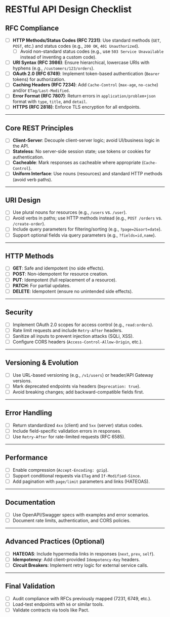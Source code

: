 # RESTful API Design Checklist

## RFC Compliance

- [ ] **HTTP Methods/Status Codes (RFC 7231)**: Use standard methods (`GET`, `POST`, etc.) and status codes (e.g., `200 OK`, `401 Unauthorized`).
  - [ ] Avoid non-standard status codes (e.g., use `503 Service Unavailable` instead of inventing a custom code).
- [ ] **URI Syntax (RFC 3986)**: Ensure hierarchical, lowercase URIs with hyphens (e.g., `/customers/123/orders`).
- [ ] **OAuth 2.0 (RFC 6749)**: Implement token-based authentication (`Bearer` tokens) for authorization.
- [ ] **Caching Headers (RFC 7234)**: Add `Cache-Control` (`max-age`, `no-cache`) and/or `ETag/Last-Modified`.
- [ ] **Error Format (RFC 7807)**: Return errors in `application/problem+json` format with `type`, `title`, and `detail`.
- [ ] **HTTPS (RFC 2818)**: Enforce TLS encryption for all endpoints.

---

## Core REST Principles

- [ ] **Client-Server**: Decouple client-server logic; avoid UI/business logic in the API.
- [ ] **Stateless**: No server-side session state; use tokens or cookies for authentication.
- [ ] **Cacheable**: Mark responses as cacheable where appropriate (`Cache-Control`).
- [ ] **Uniform Interface**: Use nouns (resources) and standard HTTP methods (avoid verb paths).

---

## URI Design

- [ ] Use plural nouns for resources (e.g., `/users` vs. `/user`).
- [ ] Avoid verbs in paths; use HTTP methods instead (e.g., `POST /orders` vs. `/create-order`).
- [ ] Include query parameters for filtering/sorting (e.g., `?page=2&sort=date`).
- [ ] Support optional fields via query parameters (e.g., `?fields=id,name`).

---

## HTTP Methods

- [ ] **GET**: Safe and idempotent (no side effects).
- [ ] **POST**: Non-idempotent for resource creation.
- [ ] **PUT**: Idempotent (full replacement of a resource).
- [ ] **PATCH**: For partial updates.
- [ ] **DELETE**: Idempotent (ensure no unintended side effects).

---

## Security

- [ ] Implement OAuth 2.0 scopes for access control (e.g., `read:orders`).
- [ ] Rate limit requests and include `Retry-After` headers.
- [ ] Sanitize all inputs to prevent injection attacks (SQLi, XSS).
- [ ] Configure CORS headers (`Access-Control-Allow-Origin`, etc.).

---

## Versioning & Evolution

- [ ] Use URL-based versioning (e.g., `/v1/users`) or header/API Gateway versions.
- [ ] Mark deprecated endpoints via headers (`Deprecation: true`).
- [ ] Avoid breaking changes; add backward-compatible fields first.

---

## Error Handling

- [ ] Return standardized `4xx` (client) and `5xx` (server) status codes.
- [ ] Include field-specific validation errors in responses.
- [ ] Use `Retry-After` for rate-limited requests (RFC 6585).

---

## Performance

- [ ] Enable compression (`Accept-Encoding: gzip`).
- [ ] Support conditional requests via `ETag` and `If-Modified-Since`.
- [ ] Add pagination with `page/limit` parameters and links (HATEOAS).

---

## Documentation

- [ ] Use OpenAPI/Swagger specs with examples and error scenarios.
- [ ] Document rate limits, authentication, and CORS policies.

---

## Advanced Practices (Optional)

- [ ] **HATEOAS**: Include hypermedia links in responses (`next`, `prev`, `self`).
- [ ] **Idempotency**: Add client-provided `Idempotency-Key` headers.
- [ ] **Circuit Breakers**: Implement retry logic for external service calls.

---

## Final Validation

- [ ] Audit compliance with RFCs previously mapped (7231, 6749, etc.).
- [ ] Load-test endpoints with `k6` or similar tools.
- [ ] Validate contracts via tools like Pact.
